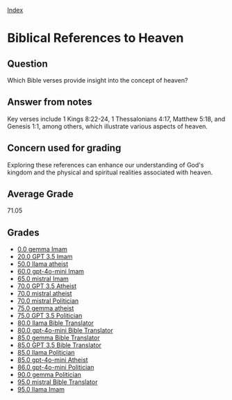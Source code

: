 
[Index](../../index.md)
# Biblical References to Heaven
## Question
Which Bible verses provide insight into the concept of heaven?

## Answer from notes
Key verses include 1 Kings 8:22-24, 1 Thessalonians 4:17, Matthew 5:18, and Genesis 1:1, among others, which illustrate various aspects of heaven.

## Concern used for grading
Exploring these references can enhance our understanding of God's kingdom and the physical and spiritual realities associated with heaven.

## Average Grade
71.05

## Grades
 * [0.0 gemma Imam](../answers/gemma_Imam/Biblical_References_to_Heaven.md)
 * [20.0 GPT 3.5 Imam](../answers/GPT_3.5_Imam/Biblical_References_to_Heaven.md)
 * [50.0 llama atheist](../answers/llama_atheist/Biblical_References_to_Heaven.md)
 * [60.0 gpt-4o-mini Imam](../answers/gpt-4o-mini_Imam/Biblical_References_to_Heaven.md)
 * [65.0 mistral Imam](../answers/mistral_Imam/Biblical_References_to_Heaven.md)
 * [70.0 GPT 3.5 Atheist](../answers/GPT_3.5_Atheist/Biblical_References_to_Heaven.md)
 * [70.0 mistral atheist](../answers/mistral_atheist/Biblical_References_to_Heaven.md)
 * [70.0 mistral Politician](../answers/mistral_Politician/Biblical_References_to_Heaven.md)
 * [75.0 gemma atheist](../answers/gemma_atheist/Biblical_References_to_Heaven.md)
 * [75.0 GPT 3.5 Politician](../answers/GPT_3.5_Politician/Biblical_References_to_Heaven.md)
 * [80.0 llama Bible Translator](../answers/llama_Bible_Translator/Biblical_References_to_Heaven.md)
 * [80.0 gpt-4o-mini Bible Translator](../answers/gpt-4o-mini_Bible_Translator/Biblical_References_to_Heaven.md)
 * [85.0 gemma Bible Translator](../answers/gemma_Bible_Translator/Biblical_References_to_Heaven.md)
 * [85.0 GPT 3.5 Bible Translator](../answers/GPT_3.5_Bible_Translator/Biblical_References_to_Heaven.md)
 * [85.0 llama Politician](../answers/llama_Politician/Biblical_References_to_Heaven.md)
 * [85.0 gpt-4o-mini Atheist](../answers/gpt-4o-mini_Atheist/Biblical_References_to_Heaven.md)
 * [86.0 gpt-4o-mini Politician](../answers/gpt-4o-mini_Politician/Biblical_References_to_Heaven.md)
 * [90.0 gemma Politician](../answers/gemma_Politician/Biblical_References_to_Heaven.md)
 * [95.0 mistral Bible Translator](../answers/mistral_Bible_Translator/Biblical_References_to_Heaven.md)
 * [95.0 llama Imam](../answers/llama_Imam/Biblical_References_to_Heaven.md)
